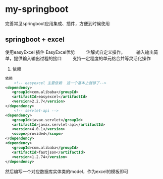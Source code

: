 # my-springboot
完善常见springboot应用集成、插件，方便到时候使用

## springboot + excel
使用easyExcel 插件
EasyExcel优势
   注解式自定义操作。
   输入输出简单，提供输入输出过程的接口
   支持一定程度的单元格合并等灵活化操作
1.  依赖
```xml
依赖
	<!-- easyexcel 主要依赖  这一个基本上就够了-->
<dependency>
   <groupId>com.alibaba</groupId>
   <artifactId>easyexcel</artifactId>
   <version>2.2.7</version>
</dependency>
    <!-- servlet-api -->
<dependency>
   <groupId>javax.servlet</groupId>
   <artifactId>javax.servlet-api</artifactId>
   <version>4.0.1</version>
   <scope>provided</scope>
</dependency>
<dependency>
   <groupId>com.alibaba</groupId>
   <artifactId>fastjson</artifactId>
   <version>1.2.74</version>
</dependency>
```
然后编写一个对应数据库实体类的model，作为excel的模板即可
